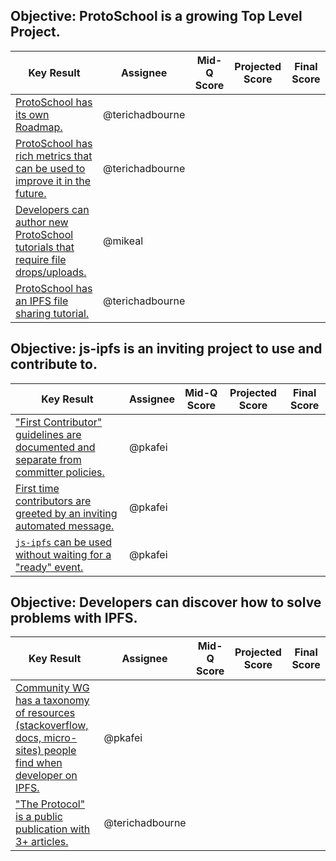 ## Objective: ProtoSchool is a growing Top Level Project.

| Key Result | Assignee | Mid-Q Score | Projected Score | Final Score |
| ---------- | -------- | ----------- | --------------- | ----------- |
| [ProtoSchool has its own Roadmap.](https://github.com/ProtoSchool/protoschool.github.io/issues/104) | @terichadbourne | | | |
| [ProtoSchool has rich metrics that can be used to improve it in the future.](https://github.com/ProtoSchool/protoschool.github.io/issues/100) | @terichadbourne | | | |
| [Developers can author new ProtoSchool tutorials that require file drops/uploads.](https://github.com/ProtoSchool/protoschool.github.io/issues/91) | @mikeal | | | |
| [ProtoSchool has an IPFS file sharing tutorial.](https://github.com/ProtoSchool/protoschool.github.io/issues/91) | @terichadbourne | | | |

## Objective: js-ipfs is an inviting project to use and contribute to.

| Key Result | Assignee | Mid-Q Score | Projected Score | Final Score |
| ---------- | -------- | ----------- | --------------- | ----------- |
| ["First Contributor" guidelines are documented and separate from committer policies.](https://github.com/ipfs/community/issues/380) | @pkafei | | | |
| [First time contributors are greeted by an inviting automated message.](https://github.com/ipfs/community/issues/369) | @pkafei | | | |
| [`js-ipfs` can be used without waiting for a "ready" event.](https://github.com/ipfs/js-ipfs/issues/1762) | @pkafei | | | |

## Objective: Developers can discover how to solve problems with IPFS.

| Key Result | Assignee | Mid-Q Score | Projected Score | Final Score |
| ---------- | -------- | ----------- | --------------- | ----------- |
| [Community WG has a taxonomy of resources (stackoverflow, docs, micro-sites) people find when developer on IPFS.](https://github.com/ipfs/community/issues/367) | @pkafei | | | |
| ["The Protocol" is a public publication with 3+ articles.](https://github.com/ipfs/community/issues/333) | @terichadbourne | | | |

